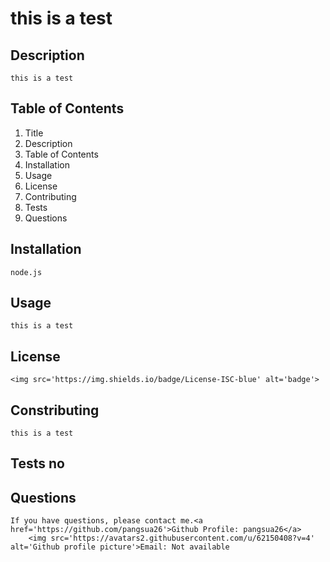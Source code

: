 # this is a test
    
## Description
    this is a test 

## Table of Contents
     
1. Title 
2. Description 
3. Table of Contents 
4. Installation 
5. Usage 
6. License 
7. Contributing 
8. Tests 
9. Questions

## Installation
    node.js

## Usage
    this is a test

## License
    <img src='https://img.shields.io/badge/License-ISC-blue' alt='badge'>

## Constributing
    this is a test

## Tests    no

## Questions
    If you have questions, please contact me.<a href='https://github.com/pangsua26'>Github Profile: pangsua26</a>
        <img src='https://avatars2.githubusercontent.com/u/62150408?v=4' alt='Github profile picture'>Email: Not available